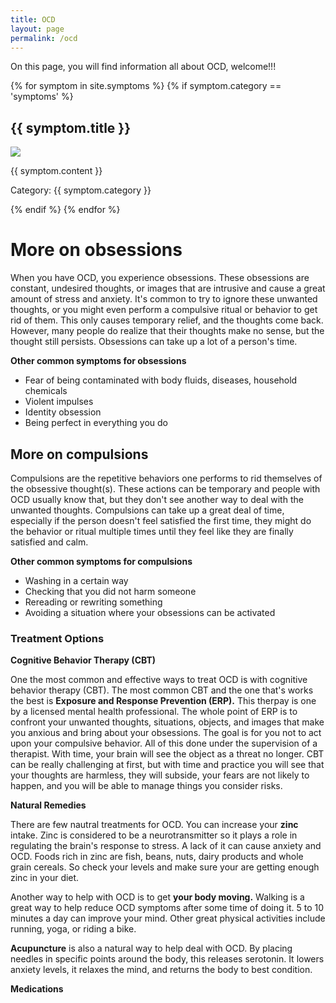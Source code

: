 ```yaml
---
title: OCD
layout: page
permalink: /ocd
---
```

On this page, you will find information all about OCD, welcome!!!



{% for symptom in site.symptoms %}
{% if symptom.category == 'symptoms' %}
<h2>{{ symptom.title }}</h2>
<p><img src="{{ symptom.image }}" /></p>
<p>{{ symptom.content }}</p>
<p>Category: {{ symptom.category }}</p>
{% endif %}
{% endfor %} 


# More on obsessions

When you have OCD, you experience obsessions. These obsessions are constant, undesired thoughts, or images that are intrusive and cause a great amount of stress and anxiety. It's common to try to ignore these unwanted thoughts, or you might even perform a compulsive ritual or behavior to get rid of them. This only causes temporary relief, and the thoughts come back. However, many people do realize that their thoughts make no sense, but the thought still persists. Obsessions can take up a lot of a person's time.

**Other common symptoms for obsessions**
* Fear of being contaminated with body fluids, diseases, household chemicals
* Violent impulses
* Identity obsession
* Being perfect in everything you do

## More on compulsions

Compulsions are the repetitive behaviors one performs to rid themselves of the obsessive thought(s). These actions can be temporary and people with OCD usually know that, but they don't see another way to deal with the unwanted thoughts. Compulsions can take up a great deal of time, especially if the person doesn't feel satisfied the first time, they might do the behavior or ritual multiple times until they feel like they are finally satisfied and calm.

**Other common symptoms for compulsions**
* Washing in a certain way
* Checking that you did not harm someone
* Rereading or rewriting something
* Avoiding a situation where your obsessions can be activated

### Treatment Options

**Cognitive Behavior Therapy (CBT)**

One the most common and effective ways to treat OCD is with cognitive behavior therapy (CBT). The most common CBT and the one that's works the best is **Exposure and Response Prevention (ERP).** This therpay is one by a licensed mental health professional. The whole point of ERP is to confront your unwanted thoughts, situations, objects, and images that make you anxious and bring about your obsessions. The goal is for you not to act upon your compulsive behavior. All of this done under the supervision of a therapist. With time, your brain will see the object as a threat no longer. CBT can be really challenging at first, but with time and practice you will see that your thoughts are harmless, they will subside, your fears are not likely to happen, and you will be able to manage things you consider risks.

**Natural Remedies**

There are few nautral treatments for OCD. You can increase your **zinc** intake. Zinc is considered to be a neurotransmitter so it plays a role in regulating the brain's response to stress. A lack of it can cause anxiety and OCD. Foods rich in zinc are fish, beans, nuts, dairy products and whole grain cereals. So check your levels and make sure your are getting enough zinc in your diet.

Another way to help with OCD is to get **your body moving.** Walking is a great way to help reduce OCD symptoms after some time of doing it. 5 to 10 minutes a day can improve your mind. Other great physical activities include running, yoga, or riding a bike.

**Acupuncture** is also a natural way to help deal with OCD. By placing needles in specific points around the body, this releases serotonin. It lowers anxiety levels, it relaxes the mind, and returns the body to best condition.

**Medications**